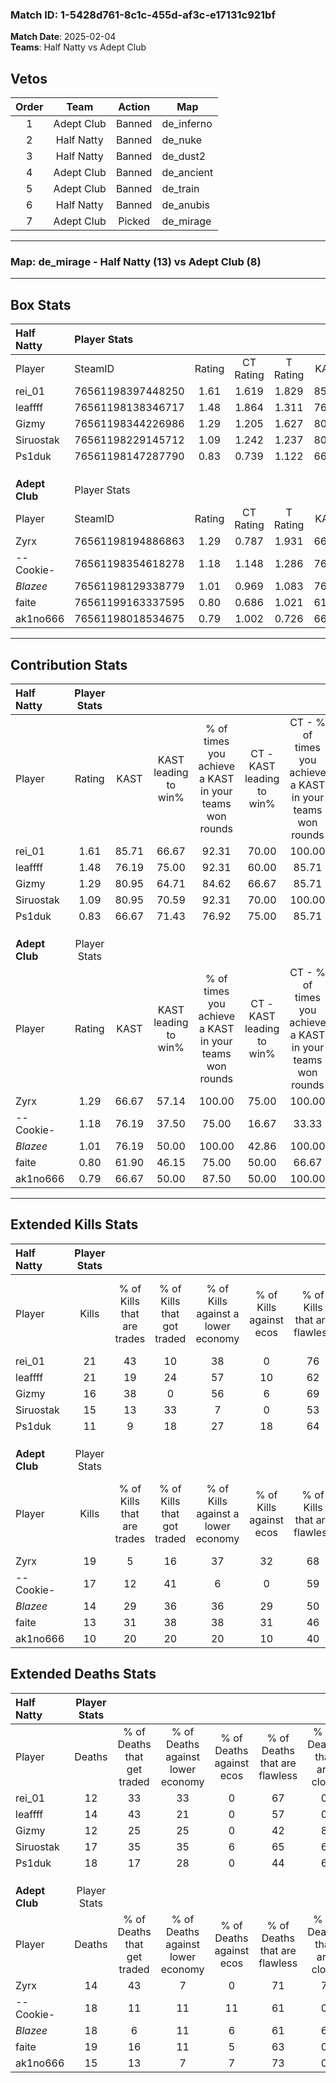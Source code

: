 ### Match ID: 1-5428d761-8c1c-455d-af3c-e17131c921bf  
**Match Date**: 2025-02-04  
**Teams**: Half Natty vs Adept Club  

## Vetos  

| Order | Team | Action | Map |
| :---: | :--: | :----: | --- |
| 1 | Adept Club | Banned | de_inferno |
| 2 | Half Natty | Banned | de_nuke |
| 3 | Half Natty | Banned | de_dust2 |
| 4 | Adept Club | Banned | de_ancient |
| 5 | Adept Club | Banned | de_train |
| 6 | Half Natty | Banned | de_anubis |
| 7 | Adept Club | Picked | de_mirage |

---  

### **Map**: de_mirage - Half Natty (13) vs Adept Club (8)  
---  

## Box Stats  

| **Half Natty** | Player Stats      |        |           |          |       |       |       |         |        |      |     |
| :- | :- | :-: | :-: | :-: | :-: | :-: | :-: | :-: | :-: | :-: | :-: |
| Player         | SteamID           | Rating | CT Rating | T Rating | KAST  |  ADR  | Kills | Assists | Deaths | K/D  | HS% |
| rei_01         | 76561198397448250 |  1.61  |   1.619   |  1.829   | 85.71 | 101.8 |  21   |    7    |   12   | 1.75 | 52  |
| leaffff        | 76561198138346717 |  1.48  |   1.864   |  1.311   | 76.19 | 101.4 |  21   |    5    |   14   | 1.50 | 47  |
| Gizmy          | 76561198344226986 |  1.29  |   1.205   |  1.627   | 80.95 | 79.4  |  16   |    6    |   12   | 1.33 | 31  |
| Siruostak      | 76561198229145712 |  1.09  |   1.242   |  1.237   | 80.95 | 69.9  |  15   |    5    |   17   | 0.88 | 33  |
| Ps1duk         | 76561198147287790 |  0.83  |   0.739   |  1.122   | 66.67 | 78.1  |  11   |    7    |   18   | 0.61 | 72  |
|                |                   |        |           |          |       |       |       |         |        |      |     |
|                |                   |        |           |          |       |       |       |         |        |      |     |
|                |                   |        |           |          |       |       |       |         |        |      |     |
| **Adept Club** | Player Stats      |        |           |          |       |       |       |         |        |      |     |
| Player         | SteamID           | Rating | CT Rating | T Rating | KAST  |  ADR  | Kills | Assists | Deaths | K/D  | HS% |
| Zyrx           | 76561198194886863 |  1.29  |   0.787   |  1.931   | 66.67 | 92.1  |  19   |    4    |   14   | 1.36 | 36  |
| --Cookie-      | 76561198354618278 |  1.18  |   1.148   |  1.286   | 76.19 | 88.2  |  17   |    7    |   18   | 0.94 | 64  |
| _Blazee_       | 76561198129338779 |  1.01  |   0.969   |  1.083   | 76.19 | 73.1  |  14   |    8    |   18   | 0.78 | 42  |
| faite          | 76561199163337595 |  0.80  |   0.686   |  1.021   | 61.90 | 67.6  |  13   |    4    |   19   | 0.68 | 53  |
| ak1no666       | 76561198018534675 |  0.79  |   1.002   |  0.726   | 66.67 | 57.6  |  10   |    6    |   15   | 0.67 | 20  |
---  

## Contribution Stats  

| **Half Natty** | Player Stats |       |                      |                                                        |                           |                                                             |                          |                                                            |
| :- | :-: | :-: | :-: | :-: | :-: | :-: | :-: | :-: |
| Player         |    Rating    | KAST  | KAST leading to win% | % of times you achieve a KAST in your teams won rounds | CT - KAST leading to win% | CT - % of times you achieve a KAST in your teams won rounds | T - KAST leading to win% | T - % of times you achieve a KAST in your teams won rounds |
| rei_01         |     1.61     | 85.71 |        66.67         |                         92.31                          |           70.00           |                           100.00                            |          62.50           |                           83.33                            |
| leaffff        |     1.48     | 76.19 |        75.00         |                         92.31                          |           60.00           |                            85.71                            |          100.00          |                           100.00                           |
| Gizmy          |     1.29     | 80.95 |        64.71         |                         84.62                          |           66.67           |                            85.71                            |          62.50           |                           83.33                            |
| Siruostak      |     1.09     | 80.95 |        70.59         |                         92.31                          |           70.00           |                           100.00                            |          71.43           |                           83.33                            |
| Ps1duk         |     0.83     | 66.67 |        71.43         |                         76.92                          |           75.00           |                            85.71                            |          66.67           |                           66.67                            |
|                |              |       |                      |                                                        |                           |                                                             |                          |                                                            |
|                |              |       |                      |                                                        |                           |                                                             |                          |                                                            |
|                |              |       |                      |                                                        |                           |                                                             |                          |                                                            |
| **Adept Club** | Player Stats |       |                      |                                                        |                           |                                                             |                          |                                                            |
| Player         |    Rating    | KAST  | KAST leading to win% | % of times you achieve a KAST in your teams won rounds | CT - KAST leading to win% | CT - % of times you achieve a KAST in your teams won rounds | T - KAST leading to win% | T - % of times you achieve a KAST in your teams won rounds |
| Zyrx           |     1.29     | 66.67 |        57.14         |                         100.00                         |           75.00           |                           100.00                            |          50.00           |                           100.00                           |
| --Cookie-      |     1.18     | 76.19 |        37.50         |                         75.00                          |           16.67           |                            33.33                            |          50.00           |                           100.00                           |
| _Blazee_       |     1.01     | 76.19 |        50.00         |                         100.00                         |           42.86           |                           100.00                            |          55.56           |                           100.00                           |
| faite          |     0.80     | 61.90 |        46.15         |                         75.00                          |           50.00           |                            66.67                            |          44.44           |                           80.00                            |
| ak1no666       |     0.79     | 66.67 |        50.00         |                         87.50                          |           50.00           |                           100.00                            |          50.00           |                           80.00                            |
---  

## Extended Kills Stats  

| **Half Natty** | Player Stats |                            |                            |                                    |                         |                              |                                 |                                       |                    |           |
| :- | :-: | :-: | :-: | :-: | :-: | :-: | :-: | :-: | :-: | :-: |
| Player         |    Kills     | % of Kills that are trades | % of Kills that got traded | % of Kills against a lower economy | % of Kills against ecos | % of Kills that are flawless | % of Kills that are close duels | % of Kills that are assisted by flash | Pistol Round Kills | AWP Kills |
| rei_01         |      21      |             43             |             10             |                 38                 |            0            |              76              |                5                |                   0                   |         0          |     4     |
| leaffff        |      21      |             19             |             24             |                 57                 |           10            |              62              |                0                |                   0                   |         0          |     0     |
| Gizmy          |      16      |             38             |             0              |                 56                 |            6            |              69              |                0                |                   0                   |         0          |     0     |
| Siruostak      |      15      |             13             |             33             |                 7                  |            0            |              53              |                0                |                   0                   |         0          |     3     |
| Ps1duk         |      11      |             9              |             18             |                 27                 |           18            |              64              |                9                |                   0                   |         0          |     3     |
|                |              |                            |                            |                                    |                         |                              |                                 |                                       |                    |           |
|                |              |                            |                            |                                    |                         |                              |                                 |                                       |                    |           |
|                |              |                            |                            |                                    |                         |                              |                                 |                                       |                    |           |
| **Adept Club** | Player Stats |                            |                            |                                    |                         |                              |                                 |                                       |                    |           |
| Player         |    Kills     | % of Kills that are trades | % of Kills that got traded | % of Kills against a lower economy | % of Kills against ecos | % of Kills that are flawless | % of Kills that are close duels | % of Kills that are assisted by flash | Pistol Round Kills | AWP Kills |
| Zyrx           |      19      |             5              |             16             |                 37                 |           32            |              68              |                5                |                   0                   |         0          |     0     |
| --Cookie-      |      17      |             12             |             41             |                 6                  |            0            |              59              |                0                |                   0                   |         0          |     3     |
| _Blazee_       |      14      |             29             |             36             |                 36                 |           29            |              50              |                7                |                   0                   |         0          |     0     |
| faite          |      13      |             31             |             38             |                 38                 |           31            |              46              |                0                |                   8                   |         0          |     1     |
| ak1no666       |      10      |             20             |             20             |                 20                 |           10            |              40              |               10                |                  20                   |         5          |     0     |
## Extended Deaths Stats  

| **Half Natty** | Player Stats |                             |                                   |                          |                               |                            |                           |               |
| :- | :-: | :-: | :-: | :-: | :-: | :-: | :-: | :-: |
| Player         |    Deaths    | % of Deaths that get traded | % of Deaths against lower economy | % of Deaths against ecos | % of Deaths that are flawless | % of Deaths that are close | % of Deaths while blinded | Deaths to AWP |
| rei_01         |      12      |             33              |                33                 |            0             |              67               |             0              |             0             |       2       |
| leaffff        |      14      |             43              |                21                 |            0             |              57               |             0              |             7             |       1       |
| Gizmy          |      12      |             25              |                25                 |            0             |              42               |             8              |             8             |       1       |
| Siruostak      |      17      |             35              |                35                 |            6             |              65               |             6              |             0             |       1       |
| Ps1duk         |      18      |             17              |                28                 |            0             |              44               |             6              |             6             |       0       |
|                |              |                             |                                   |                          |                               |                            |                           |               |
|                |              |                             |                                   |                          |                               |                            |                           |               |
|                |              |                             |                                   |                          |                               |                            |                           |               |
| **Adept Club** | Player Stats |                             |                                   |                          |                               |                            |                           |               |
| Player         |    Deaths    | % of Deaths that get traded | % of Deaths against lower economy | % of Deaths against ecos | % of Deaths that are flawless | % of Deaths that are close | % of Deaths while blinded | Deaths to AWP |
| Zyrx           |      14      |             43              |                 7                 |            0             |              71               |             7              |             0             |       0       |
| --Cookie-      |      18      |             11              |                11                 |            11            |              61               |             0              |             0             |       0       |
| _Blazee_       |      18      |              6              |                11                 |            6             |              61               |             6              |             0             |       0       |
| faite          |      19      |             16              |                11                 |            5             |              63               |             0              |             0             |       0       |
| ak1no666       |      15      |             13              |                 7                 |            7             |              73               |             0              |             0             |       0       |
